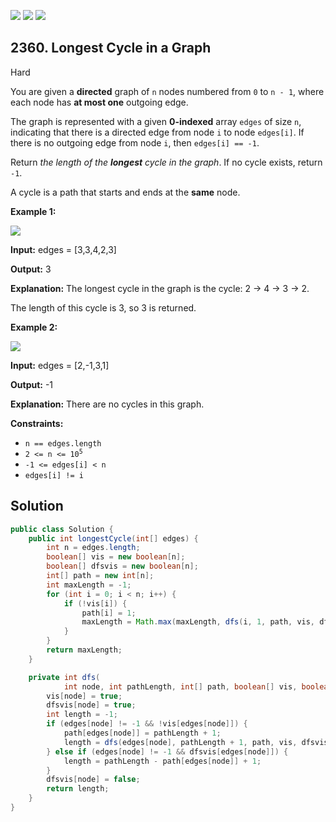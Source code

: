 [![](https://img.shields.io/github/stars/javadev/LeetCode-in-Java?label=Stars&style=flat-square)](https://github.com/javadev/LeetCode-in-Java)
[![](https://img.shields.io/github/forks/javadev/LeetCode-in-Java?label=Fork%20me%20on%20GitHub%20&style=flat-square)](https://github.com/javadev/LeetCode-in-Java/fork)
[![](https://img.shields.io/badge/-LeetCode%20in%20Kotlin-blue?style=flat-square)](https://github.com/javadev/LeetCode-in-Kotlin)

## 2360\. Longest Cycle in a Graph

Hard

You are given a **directed** graph of `n` nodes numbered from `0` to `n - 1`, where each node has **at most one** outgoing edge.

The graph is represented with a given **0-indexed** array `edges` of size `n`, indicating that there is a directed edge from node `i` to node `edges[i]`. If there is no outgoing edge from node `i`, then `edges[i] == -1`.

Return _the length of the **longest** cycle in the graph_. If no cycle exists, return `-1`.

A cycle is a path that starts and ends at the **same** node.

**Example 1:**

![](https://assets.leetcode.com/uploads/2022/06/08/graph4drawio-5.png)

**Input:** edges = [3,3,4,2,3]

**Output:** 3

**Explanation:** The longest cycle in the graph is the cycle: 2 -> 4 -> 3 -> 2.

The length of this cycle is 3, so 3 is returned. 

**Example 2:**

![](https://assets.leetcode.com/uploads/2022/06/07/graph4drawio-1.png)

**Input:** edges = [2,-1,3,1]

**Output:** -1

**Explanation:** There are no cycles in this graph. 

**Constraints:**

*   `n == edges.length`
*   <code>2 <= n <= 10<sup>5</sup></code>
*   `-1 <= edges[i] < n`
*   `edges[i] != i`

## Solution

```java
public class Solution {
    public int longestCycle(int[] edges) {
        int n = edges.length;
        boolean[] vis = new boolean[n];
        boolean[] dfsvis = new boolean[n];
        int[] path = new int[n];
        int maxLength = -1;
        for (int i = 0; i < n; i++) {
            if (!vis[i]) {
                path[i] = 1;
                maxLength = Math.max(maxLength, dfs(i, 1, path, vis, dfsvis, edges));
            }
        }
        return maxLength;
    }

    private int dfs(
            int node, int pathLength, int[] path, boolean[] vis, boolean[] dfsvis, int[] edges) {
        vis[node] = true;
        dfsvis[node] = true;
        int length = -1;
        if (edges[node] != -1 && !vis[edges[node]]) {
            path[edges[node]] = pathLength + 1;
            length = dfs(edges[node], pathLength + 1, path, vis, dfsvis, edges);
        } else if (edges[node] != -1 && dfsvis[edges[node]]) {
            length = pathLength - path[edges[node]] + 1;
        }
        dfsvis[node] = false;
        return length;
    }
}
```